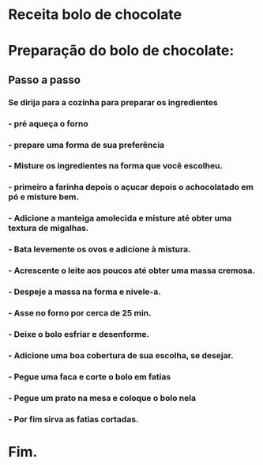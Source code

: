 # Receita bolo de chocolate
# Preparação do bolo de chocolate:

## Passo a passo

### Se dirija para a cozinha para preparar os ingredientes
### - pré aqueça o forno
### - prepare uma forma de sua preferência
### - Misture os ingredientes na forma que você escolheu.
### - primeiro a farinha depois o açucar depois o achocolatado em pó e misture bem.
### - Adicione a manteiga amolecida e misture até obter uma textura de migalhas.
### - Bata levemente os ovos e adicione à mistura.
### - Acrescente o leite aos poucos até obter uma massa cremosa.
### - Despeje a massa na forma e nivele-a.
### - Asse no forno por cerca de 25 min.
### - Deixe o bolo esfriar e desenforme.
### - Adicione uma boa cobertura de sua escolha, se desejar.
### - Pegue uma faca e corte o bolo em fatias
### - Pegue um prato na mesa e coloque o bolo nela
### - Por fim sirva as fatias cortadas.

# Fim.
